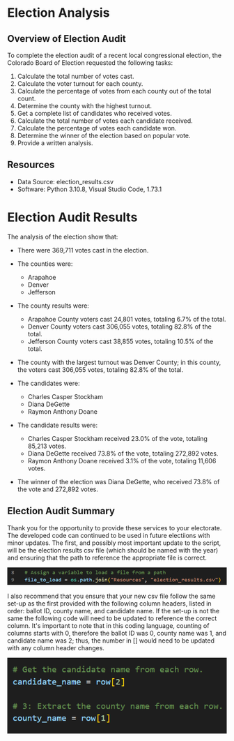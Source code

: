 # Election Analysis

## Overview of Election Audit
To complete the election audit of a recent local congressional election, the Colorado Board of Election requested the following tasks:

1. Calculate the total number of votes cast.
2. Calculate the voter turnout for each county.
3. Calculate the percentage of votes from each county out of the total count.
4. Determine the county with the highest turnout.
5. Get a complete list of candidates who received votes.
6. Calculate the total number of votes each candidate received.
7. Calculate the percentage of votes each candidate won.
8. Determine the winner of the election based on popular vote.
9. Provide a written analysis.

## Resources
- Data Source: election_results.csv
- Software: Python 3.10.8, Visual Studio Code, 1.73.1

# Election Audit Results
The analysis of the election show that:
- There were 369,711 votes cast in the election.
- The counties  were:
  - Arapahoe
  - Denver
  - Jefferson
- The county results were:
  - Arapahoe County voters cast 24,801 votes, totaling 6.7% of the total.
  - Denver County voters cast 306,055 votes, totaling 82.8% of the total.
  - Jefferson County voters cast 38,855 votes, totaling 10.5% of the total.
- The county with the largest turnout was Denver County; in this county, the voters cast 306,055 votes, totaling 82.8% of the total.

- The candidates were:
  - Charles Casper Stockham
  - Diana DeGette
  - Raymon Anthony Doane
- The candidate results were:
  - Charles Casper Stockham received 23.0% of the vote, totaling 85,213 votes.
  - Diana DeGette received 73.8% of the vote, totaling 272,892 votes.
  - Raymon Anthony Doane received 3.1% of the vote, totaling 11,606 votes.
- The winner of the election was Diana DeGette, who received 73.8% of the vote and 272,892 votes.

## Election Audit Summary
Thank you for the opportunity to provide these services to your electorate. The developed code can continued to be used in future electiions with minor updates. The first, and possibly most important update to the script, will be the election results csv file (which should be named with the year) and ensuring that the path to reference the appropriate file is correct.

![This is an image](https://github.com/mmstrouth/Election_Analysis/blob/5801379ccdccda39bf5c20a9500b050aa9057d58/Resources/correct_path%20_reference.png) 

I also recommend that you ensure that your new csv file follow the same set-up as the first provided with the following column headers, listed in order: ballot ID, county name, and candidate name. If the set-up is not the same the following code will need to be updated to reference the correct column. It's important to note that in this coding language, counting of columns starts with 0, therefore the ballot ID was 0, county name was 1, and candidate name was 2; thus, the number in [] would need to be updated with any column header changes. 

![This is an image](https://github.com/mmstrouth/Election_Analysis/blob/5801379ccdccda39bf5c20a9500b050aa9057d58/Resources/correct_column_reference.png)




